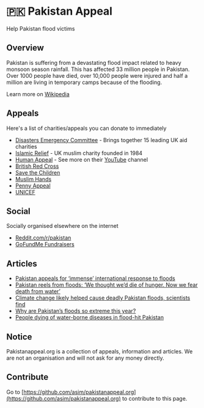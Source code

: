 # 🇵🇰 Pakistan Appeal

Help Pakistan flood victims

## Overview

Pakistan is suffering from a devastating flood impact related to heavy monsoon season rainfall. This has affected 33 million people in Pakistan. 
Over 1000 people have died, over 10,000 people were injured and half a million are living in temporary camps because of the flooding. 

Learn more on [Wikipedia](https://en.wikipedia.org/wiki/2022_Pakistan_floods)

## Appeals

Here's a list of charities/appeals you can donate to immediately

- [Disasters Emergency Committee](https://donation.dec.org.uk/pakistan-floods-appeal) - Brings together 15 leading UK aid charities
- [Islamic Relief](https://www.islamic-relief.org.uk/pakistan-floods-appeal/) - UK muslim charity founded in 1984
- [Human Appeal](https://humanappeal.org.uk/appeals/pakistan-appeal) - See more on their [YouTube](https://www.youtube.com/watch?v=akk_ga022Z8) channel
- [British Red Cross](https://donate.redcross.org.uk/appeal/pakistan-floods-appeal)
- [Save the Children](https://www.savethechildren.org.uk/how-you-can-help/emergencies/pakistan-floods-crisis)
- [Muslim Hands](https://muslimhands.org.uk/appeals/pakistan-floods-emergency)
- [Penny Appeal](https://pennyappeal.org/appeal/pakistan-floods)
- [UNICEF](https://www.unicef.org.uk/donate/pakistan/)

## Social

Socially organised elsewhere on the internet

- [Reddit.com/r/pakistan](https://www.reddit.com/r/pakistan/comments/wxbt4v/donate_now_to_flood_victims_participate_in_the/)
- [GoFundMe Fundraisers](https://www.gofundme.com/c/act/donate-to-pakistan-flood-relief)

## Articles

- [Pakistan appeals for ‘immense’ international response to floods](https://www.theguardian.com/world/2022/sep/03/pakistan-appeals-for-immense-international-response-to-floods)
- [Pakistan reels from floods: ‘We thought we’d die of hunger. Now we fear death from water’](https://www.theguardian.com/world/2022/sep/17/drought-floods-pakistan-devastation-climate-crisis)
- [Climate change likely helped cause deadly Pakistan floods, scientists find](https://www.npr.org/2022/09/19/1123798981/climate-change-likely-helped-cause-deadly-pakistan-floods-scientists-find)
- [Why are Pakistan’s floods so extreme this year?](https://www.nature.com/articles/d41586-022-02813-6)
- [People dying of water-borne diseases in flood-hit Pakistan](https://www.aljazeera.com/news/2022/9/20/people-dying-of-water-borne-diseases-in-flood-hit-pakistan)

## Notice

Pakistanappeal.org is a collection of appeals, information and articles. We are not an organisation and will not ask for any money directly.

## Contribute

Go to [https://github.com/asim/pakistanappeal.org](https://github.com/asim/pakistanappeal.org) to contribute to this page.

